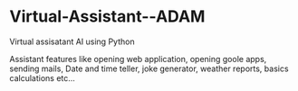 # Virtual-Assistant--ADAM 
Virtual assisatant AI using Python 

Assistant features like opening web application, opening goole apps, sending mails, Date and time teller, joke generator, weather reports, basics calculations etc...